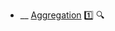 * __ [Aggregation](./uml/aggregation) :one: <trigger for="pop:aggregation-preview">:mag:</trigger>


<popover id="pop:aggregation-preview" title=":mag: Aggregation" placement="right">
  <div slot="content">
    <include src=".\preview.md" />
  </div>
</popover>

